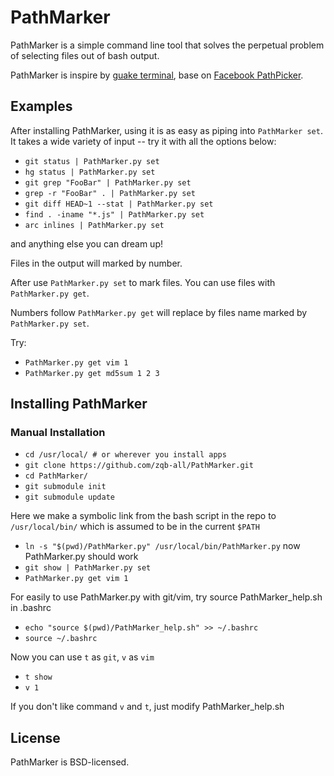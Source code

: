 # PathMarker

PathMarker is a simple command line tool that solves the perpetual
problem of selecting files out of bash output.

PathMarker is inspire by [guake terminal](https://github.com/Guake/guake),
base on [Facebook PathPicker](https://github.com/facebook/PathPicker.git).

## Examples
After installing PathMarker, using it is as easy as piping into `PathMarker set`.
It takes a wide variety of input -- try it with all the options below:

* `git status | PathMarker.py set`
* `hg status | PathMarker.py set`
* `git grep "FooBar" | PathMarker.py set`
* `grep -r "FooBar" . | PathMarker.py set`
* `git diff HEAD~1 --stat | PathMarker.py set`
* `find . -iname "*.js" | PathMarker.py set`
* `arc inlines | PathMarker.py set`

and anything else you can dream up!

Files in the output will marked by number.

After use `PathMarker.py set` to mark files. You can use files with `PathMarker.py get`.

Numbers follow `PathMarker.py get` will replace by files name marked by `PathMarker.py set`.

Try:
* `PathMarker.py get vim 1`
* `PathMarker.py get md5sum 1 2 3`

## Installing PathMarker

### Manual Installation

* `cd /usr/local/ # or wherever you install apps`
* `git clone https://github.com/zqb-all/PathMarker.git`
* `cd PathMarker/`
* `git submodule init`
* `git submodule update`

Here we make a symbolic link from the bash script in the repo
to `/usr/local/bin/` which is assumed to be in the current
`$PATH`

* `ln -s "$(pwd)/PathMarker.py" /usr/local/bin/PathMarker.py`
now PathMarker.py should work
* `git show | PathMarker.py set`
* `PathMarker.py get vim 1`

For easily to use PathMarker.py with git/vim, try source PathMarker_help.sh in .bashrc

* `echo "source $(pwd)/PathMarker_help.sh" >> ~/.bashrc`
* `source ~/.bashrc`

Now you can use `t` as `git`, `v` as `vim`

* `t show`
* `v 1`

If you don't like command `v` and `t`, just modify PathMarker_help.sh

## License
PathMarker is BSD-licensed.

